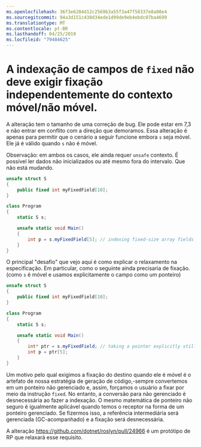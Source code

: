 ```yaml
---
ms.openlocfilehash: 36f3e6204d12c2569b3a55f3a47f58337e8a08e4
ms.sourcegitcommit: 94a3d151c438d34ede1d99de9eb4ebdc07ba4699
ms.translationtype: MT
ms.contentlocale: pt-BR
ms.lasthandoff: 04/25/2019
ms.locfileid: "79484625"
---
```

# <a name="indexing-fixed-fields-should-not-require-pinning-regardless-of-the-movableunmovable-context"></a>A indexação de campos de `fixed` não deve exigir fixação independentemente do contexto móvel/não móvel. #

A alteração tem o tamanho de uma correção de bug. Ele pode estar em 7,3 e não entrar em conflito com a direção que demoramos.
Essa alteração é apenas para permitir que o cenário a seguir funcione embora `s` seja móvel. Ele já é válido quando `s` não é móvel. 

Observação: em ambos os casos, ele ainda requer `unsafe` contexto. É possível ler dados não inicializados ou até mesmo fora do intervalo. Que não está mudando.

```csharp
unsafe struct S
{
    public fixed int myFixedField[10];
}

class Program
{
    static S s;

    unsafe static void Main()
    {
        int p = s.myFixedField[5]; // indexing fixed-size array fields would be ok
    }
}
```

O principal "desafio" que vejo aqui é como explicar o relaxamento na especificação. Em particular, como o seguinte ainda precisaria de fixação. (como `s` é móvel e usamos explicitamente o campo como um ponteiro)

```csharp
unsafe struct S
{
    public fixed int myFixedField[10];
}

class Program
{
    static S s;

    unsafe static void Main()
    {
        int* ptr = s.myFixedField; // taking a pointer explicitly still requires pinning.
        int p = ptr[5];
    }
}
```

Um motivo pelo qual exigimos a fixação do destino quando ele é móvel é o artefato de nossa estratégia de geração de código,-sempre convertemos em um ponteiro não gerenciado e, assim, forçamos o usuário a fixar por meio da instrução `fixed`. No entanto, a conversão para não gerenciado é desnecessária ao fazer a indexação. O mesmo matemática de ponteiro não seguro é igualmente aplicável quando temos o receptor na forma de um ponteiro gerenciado. Se fizermos isso, a referência intermediária será gerenciada (GC-acompanhado) e a fixação será desnecessária.

A alteração https://github.com/dotnet/roslyn/pull/24966 é um protótipo de RP que relaxará esse requisito.
